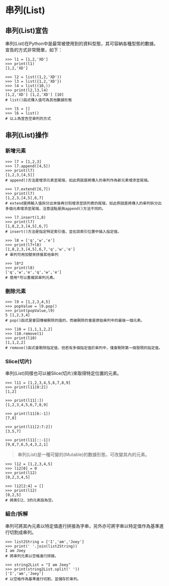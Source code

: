 # 串列\(List\)

## 串列\(List\)宣告

串列\(List\)在Python中是最常被使用到的資料型態，其可容納各種型態的數據。  
宣告的方式非常簡單，如下：

```text
>>> l1 = [1,2,'XD']
>>> print(l1)
[1,2,'XD']

>>> l2 = list((1,2,'XD'))
>>> l3 = list({1,2,'XD'})
>>> l4 = list((10,))
>>> print(l2,l3,l4)
[1,2,'XD'] [1,2,'XD'] [10]
# list()函式傳入值可為其他數據形態

>>> l5 = []
>>> l6 = list()
# 以上為宣告空串列的方式
```

## 串列\(List\)操作

### 新增元素

```text
>>> l7 = [1,2,3]
>>> l7.append([4,5])
>>> print(l7)
[1,2,3,[4,5]]
# append()方法是增添元素至尾端，如此例就是將傳入的串列作為新元素增添至尾端。

>>> l7.extend([6,7])
>>> print(l7)
[1,2,3,[4,5],6,7]
# extend是將輸入值拆分出來後再分別增添至該列表的尾端，如此例就是將傳入的串列拆分出多個元素增添至尾端，注意這點是與append()方法不同的。

>>> l7.insert(1,8)
>>> print(l7)
[1,8,2,3,[4,5],6,7]
# insert()方法是指定特定索引值，並在該索引位置中插入指定值。

>>> l8 = ['q','w','e']
>>> print(l7+l8)
[1,8,2,3,[4,5],6,7,'q','w','e']
# 串列可用加號來拼接其他串列

>>> l8*2
>>> print(l8)
['q','w','e','q','w','e']
# 使用*可以重複該串列元素。
```

### 刪除元素

```text
>>> l9 = [1,2,3,4,5]
>>> popValue = l9.pop()
>>> print(popValue,l9)
5 [1,2,3,4]
# pop()函式是會回傳被刪除的值的，而被刪除的會是原始串列中的最後一個元素。

>>> l10 = [1,1,1,2,2]
>>> l10.remove(1)
>>> print(l10)
[1,1,2,2]
# remove()函式會刪除指定值，但若有多個指定值於串列中，僅會刪除第一個發現的指定值。
```

### Slice\(切片\)

串列\(List\)同樣也可以被Slice\(切片\)來取得特定位置的元素。

```text
>>> l11 = [1,2,3,4,5,6,7,8,9]
>>> print(l11[0:2])
[1,2]

>>> print(l11[:])
[1,2,3,4,5,6,7,8,9]

>>> print(l11[6:-1])
[7,8]

>>> print(l11[2:7:2])
[3,5,7]

>>> print(l11[::-1])
[9,8,7,6,5,4,3,2,1]
```

> 串列\(List\)是一種可變的\(Mutable\)的數據形態，可改變其內的元素。

```text
>>> l12 = [1,2,3,4,5]
>>> l12[0] = 0
>>> print(l12)
[0,2,3,4,5]

>>> l12[2:4] = []
>>> print(l12)
[0,2,5]
# 將索引2、3的元素設為空。
```

### 組合/拆解

串列可將其內元素以特定值進行拼接為字串，另外亦可將字串以特定值作為基準進行切割成串列。

```text
>>> list2String = ['I','am','Joey']
>>> print(' '.join(list2String))
I am Joey
# 將串列元素以空格進行拼接。

>>> string2List = "I am Joey"
>>> print(string2List.split(' '))
['I','am','Joey']
# 以空格作為基準進行切割，並儲存於串列。
```

